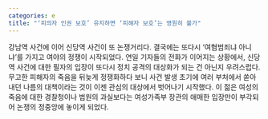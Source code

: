 ```yaml
---
categories: e
title: "‘피의자 인권 보호’ 유지하면 ‘피해자 보호’는 영원히 불가"
---
```

강남역 사건에 이어 신당역 사건이 또 논쟁거리다. 결국에는 또다시 ‘여혐범죄냐 아니냐’를 가지고 여야의 정쟁이 시작되었다. 연일 기자들의 전화가 이어지는 상황에서, 신당역 사건에 대한 필자의 입장이 또다시 정치 공격의 대상화가 되는 건 아닌지 우려스럽다.무고한 피해자의 죽음을 뒤늦게 정쟁화하다 보니 사건 발생 초기에 여러 부처에서 쏟아내던 나름의 대책이라는 것이 이젠 관심의 대상에서 벗어나기 시작했다. 이 젊은 여성의 죽음에 대한 경찰청이나 법원의 과실보다는 여성가족부 장관의 애매한 입장만이 부각되어 논쟁의 정중앙에 놓이게 되었다.